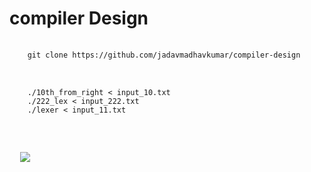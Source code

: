 # compiler Design 

<pre >
  <code>
    git clone https://github.com/jadavmadhavkumar/compiler-design
  </code>

  <code>
    ./10th_from_right < input_10.txt
    ./222_lex < input_222.txt
    ./lexer < input_11.txt

  </code>
  

  <img src=
</pre>

